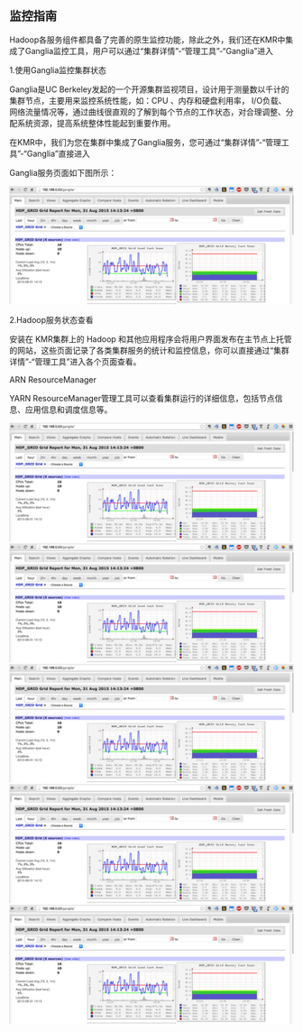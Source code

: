 ## 监控指南

Hadoop各服务组件都具备了完善的原生监控功能，除此之外，我们还在KMR中集成了Ganglia监控工具，用户可以通过“集群详情”-“管理工具”-“Ganglia”进入


1.使用Ganglia监控集群状态

Ganglia是UC Berkeley发起的一个开源集群监视项目，设计用于测量数以千计的集群节点，主要用来监控系统性能，如：CPU 、内存和硬盘利用率， I/O负载、网络流量情况等，通过曲线很直观的了解到每个节点的工作状态，对合理调整、分配系统资源，提高系统整体性能起到重要作用。

在KMR中，我们为您在集群中集成了Ganglia服务，您可通过“集群详情”-“管理工具”-“Ganglia”直接进入

Ganglia服务页面如下图所示：

![ganlia](./images/jkzn1.png)


2.Hadoop服务状态查看

安装在 KMR集群上的 Hadoop 和其他应用程序会将用户界面发布在主节点上托管的网站，这些页面记录了各类集群服务的统计和监控信息，你可以直接通过“集群详情”-“管理工具”进入各个页面查看。

ARN ResourceManager

YARN ResourceManager管理工具可以查看集群运行的详细信息，包括节点信息、应用信息和调度信息等。





![ganlia](./images/jkzn1.png)
![ganlia](./images/jkzn1.png)
![ganlia](./images/jkzn1.png)
![ganlia](./images/jkzn1.png)![ganlia](./images/jkzn1.png)